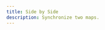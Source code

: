 ```yaml
---
title: Side by Side
description: Synchronize two maps.
---
```


<script lang="ts">
  import Demo from "./SideBySide.svelte";
  import demoRaw from "./SideBySide.svelte?raw";
  import CodeBlock from "../../CodeBlock.svelte";
</script>

<Demo />

<CodeBlock content={demoRaw} />